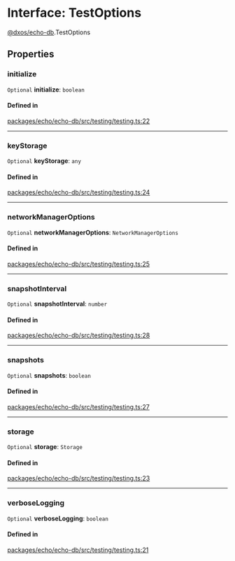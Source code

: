 # Interface: TestOptions

[@dxos/echo-db](../modules/dxos_echo_db.md).TestOptions

## Properties

### initialize

 `Optional` **initialize**: `boolean`

#### Defined in

[packages/echo/echo-db/src/testing/testing.ts:22](https://github.com/dxos/dxos/blob/main/packages/echo/echo-db/src/testing/testing.ts#L22)

___

### keyStorage

 `Optional` **keyStorage**: `any`

#### Defined in

[packages/echo/echo-db/src/testing/testing.ts:24](https://github.com/dxos/dxos/blob/main/packages/echo/echo-db/src/testing/testing.ts#L24)

___

### networkManagerOptions

 `Optional` **networkManagerOptions**: `NetworkManagerOptions`

#### Defined in

[packages/echo/echo-db/src/testing/testing.ts:25](https://github.com/dxos/dxos/blob/main/packages/echo/echo-db/src/testing/testing.ts#L25)

___

### snapshotInterval

 `Optional` **snapshotInterval**: `number`

#### Defined in

[packages/echo/echo-db/src/testing/testing.ts:28](https://github.com/dxos/dxos/blob/main/packages/echo/echo-db/src/testing/testing.ts#L28)

___

### snapshots

 `Optional` **snapshots**: `boolean`

#### Defined in

[packages/echo/echo-db/src/testing/testing.ts:27](https://github.com/dxos/dxos/blob/main/packages/echo/echo-db/src/testing/testing.ts#L27)

___

### storage

 `Optional` **storage**: `Storage`

#### Defined in

[packages/echo/echo-db/src/testing/testing.ts:23](https://github.com/dxos/dxos/blob/main/packages/echo/echo-db/src/testing/testing.ts#L23)

___

### verboseLogging

 `Optional` **verboseLogging**: `boolean`

#### Defined in

[packages/echo/echo-db/src/testing/testing.ts:21](https://github.com/dxos/dxos/blob/main/packages/echo/echo-db/src/testing/testing.ts#L21)
